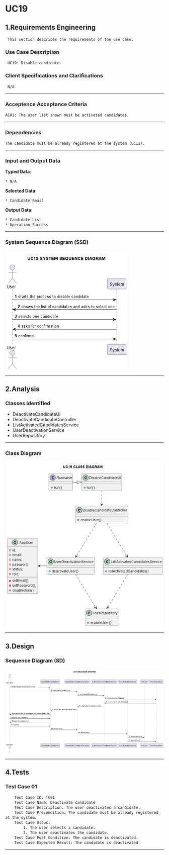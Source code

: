 # UC19 #

## 1.Requirements Engineering ##

     This section describes the requirements of the use case.

### Use Case Description ###

     UC19: Disable candidate.

### Client Specifications and Clarifications ###

     N/A

---

### Acceptence Acceptance Criteria ###

    AC01: The user list shown must be activated candidates.

---

### Dependencies ###

    The candidate must be already registered at the system (UC11).

---

### Input and Output Data ###

**Typed Data**: 

    * N/A

**Selected Data**:

    * Candidate Email

**Output Data**:
    
    * Candidate List
    * Operation Success

---

### System Sequence Diagram (SSD) ###

![SSD.png](diagrams%2Fpng%2FSSD.png)

---

## 2.Analysis

### Classes identified ###

 - DeactivateCandidateUI
 - DeactivateCandidateController
 - ListActivatedCandidatesService
 - UserDeactivationService
 - UserRepository
---

### Class Diagram ###

![CD.png](diagrams%2Fpng%2FCD.png)

---

## 3.Design

### Sequence Diagram (SD) ###

![SD.png](diagrams%2Fpng%2FSD.png)

---

## 4.Tests

### Test Case 01 ###
```
    Test Case ID: TC01
    Test Case Name: Deactivate candidate
    Test Case Description: The user deactivates a candidate.
    Test Case Precondition: The candidate must be already registered at the system.
    Test Case Steps: 
        1. The user selects a candidate.
        2. The user deactivates the candidate.
    Test Case Post Condition: The candidate is deactivated.
    Test Case Expected Result: The candidate is deactivated.
```

---

